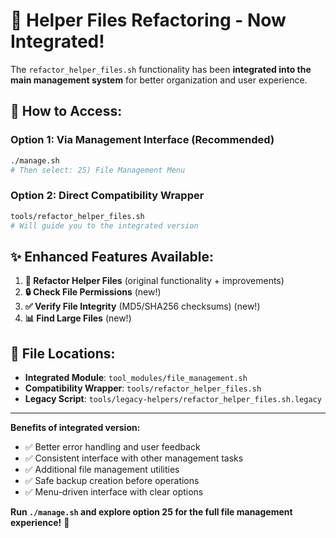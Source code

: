 # 🔄 Helper Files Refactoring - Now Integrated!

The `refactor_helper_files.sh` functionality has been **integrated into the main management system** for better organization and user experience.

## 🚀 **How to Access:**

### **Option 1: Via Management Interface (Recommended)**
```bash
./manage.sh
# Then select: 25) File Management Menu
```

### **Option 2: Direct Compatibility Wrapper**
```bash
tools/refactor_helper_files.sh
# Will guide you to the integrated version
```

## ✨ **Enhanced Features Available:**

1. **📁 Refactor Helper Files** (original functionality + improvements)
2. **🔒 Check File Permissions** (new!)
3. **✅ Verify File Integrity** (MD5/SHA256 checksums) (new!)
4. **📊 Find Large Files** (new!)

## 📍 **File Locations:**

- **Integrated Module**: `tool_modules/file_management.sh`
- **Compatibility Wrapper**: `tools/refactor_helper_files.sh`
- **Legacy Script**: `tools/legacy-helpers/refactor_helper_files.sh.legacy`

---

**Benefits of integrated version:**
- ✅ Better error handling and user feedback
- ✅ Consistent interface with other management tasks  
- ✅ Additional file management utilities
- ✅ Safe backup creation before operations
- ✅ Menu-driven interface with clear options

**Run `./manage.sh` and explore option 25 for the full file management experience!** 🎯